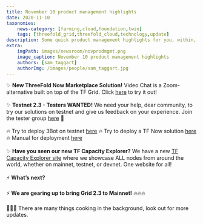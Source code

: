 ```yaml
---
title: November 10 product management highlights
date: 2020-11-10
taxonomies:
    news-category: [farming,cloud,foundation,twin]
    tags: [threefold_grid,threefold_cloud,technology,update]
description: Some quick product management highlights for you, within, & a major thank you to everyone working so hard on these products and solutions every day!
extra:
    imgPath: images/newsroom/novprodmgmt.png
    image_caption: November 10 product management highlights
    authors: [sam_taggart]
    authorImg: /images/people/sam_taggart.jpg
---
```


✨ **New ThreeFold Now Marketplace Solution!**
Video Chat is a Zoom-alternative built on top of the TF Grid. Click [here](https://marketplace.threefold.io/apps/video_chat) to try it out!
<br/>
<br/>
✨ **Testnet 2.3 - Testers WANTED!**
We need your help, dear community, to try our solutions on testnet and give us feedback on your experience. Join the tester group [here](https://t.me/joinchat/TSI25Ee-RcQaOmieYJ9Yyg) 💪
<br/>
<br/>
🔥 Try to deploy 3Bot on testnet [here](http://deploy3bot.testnet.grid.tf/)
🔥 Try to deploy a TF Now solution [here](http://marketplace.threefold.io/)
🔥 Manual for deployment [here](https://library.threefold.me/info/sdk/#/sdk__peer2peer_cloud_intro)
<br/>
<br/>
✨ **Have you seen our new TF Capacity Explorer?**
We have a new [TF Capacity Explorer site](http://explorer.threefold.io/) where we showcase ALL nodes from around the world, whether on mainnet, testnet, or devnet. One website for all!
<br/>
<br/>
⚡️ **What’s next?**
<br/>
<br/>
⚡️ **We are gearing up to bring Grid 2.3 to Mainnet!** 🔥🔥🔥
<br/>
<br/>
🥘🥘🥘 There are many things cooking in the background, look out for more updates.


